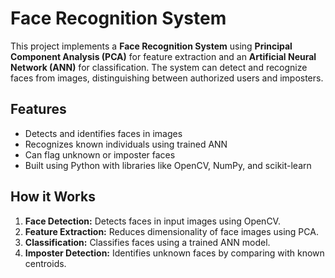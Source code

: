 # Face Recognition System

This project implements a **Face Recognition System** using **Principal Component Analysis (PCA)** for feature extraction and an **Artificial Neural Network (ANN)** for classification. The system can detect and recognize faces from images, distinguishing between authorized users and imposters.

## Features
- Detects and identifies faces in images
- Recognizes known individuals using trained ANN
- Can flag unknown or imposter faces
- Built using Python with libraries like OpenCV, NumPy, and scikit-learn

## How it Works
1. **Face Detection:** Detects faces in input images using OpenCV.
2. **Feature Extraction:** Reduces dimensionality of face images using PCA.
3. **Classification:** Classifies faces using a trained ANN model.
4. **Imposter Detection:** Identifies unknown faces by comparing with known centroids.


